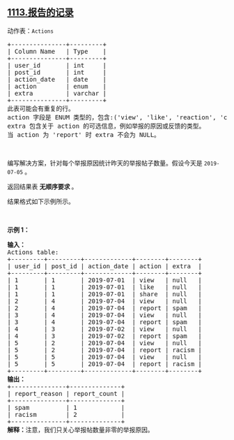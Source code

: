 ## [1113.报告的记录](https://leetcode.cn/problems/reported-posts/)
<p>动作表：<code>Actions</code></p>

<pre>
+---------------+---------+
| Column Name   | Type    |
+---------------+---------+
| user_id       | int     |
| post_id       | int     |
| action_date   | date    | 
| action        | enum    |
| extra         | varchar |
+---------------+---------+
此表可能会有重复的行。
action 字段是 ENUM 类型的，包含:('view', 'like', 'reaction', 'comment', <em><strong>'</strong></em>report<em><strong>'</strong></em>, 'share')
extra 包含关于 action 的可选信息，例如举报的原因或反馈的类型。
当 action 为 'report' 时 extra 不会为 NULL。
</pre>

<p>&nbsp;</p>

<p>编写解决方案，针对每个举报原因统计昨天的举报帖子数量。假设今天是&nbsp;<code>2019-07-05</code>&nbsp;。</p>

<p>返回结果表 <strong>无顺序要求 </strong>。</p>

<p>结果格式如下示例所示。</p>

<p>&nbsp;</p>

<p><strong>示例 1：</strong></p>

<pre>
<strong>输入：</strong>
Actions table:
+---------+---------+-------------+--------+--------+
| user_id | post_id | action_date | action | extra  |
+---------+---------+-------------+--------+--------+
| 1       | 1       | 2019-07-01  | view   | null   |
| 1       | 1       | 2019-07-01  | like   | null   |
| 1       | 1       | 2019-07-01  | share  | null   |
| 2       | 4       | 2019-07-04  | view   | null   |
| 2       | 4       | 2019-07-04  | report | spam   |
| 3       | 4       | 2019-07-04  | view   | null   |
| 3       | 4       | 2019-07-04  | report | spam   |
| 4       | 3       | 2019-07-02  | view   | null   |
| 4       | 3       | 2019-07-02  | report | spam   |
| 5       | 2       | 2019-07-04  | view   | null   |
| 5       | 2       | 2019-07-04  | report | racism |
| 5       | 5       | 2019-07-04  | view   | null   |
| 5       | 5       | 2019-07-04  | report | racism |
+---------+---------+-------------+--------+--------+
<strong>输出：</strong>
+---------------+--------------+
| report_reason | report_count |
+---------------+--------------+
| spam          | 1            |
| racism        | 2            |
+---------------+--------------+ 
<strong>解释：</strong>注意，我们只关心举报帖数量非零的举报原因。
</pre>
